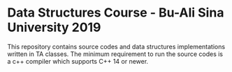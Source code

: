 # Data Structures Course - Bu-Ali Sina University 2019
This repository contains source codes and data structures implementations written in TA classes.
The minimum requirement to run the source codes is a c++ compiler which supports C++ 14 or newer.
